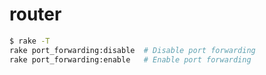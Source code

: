 # router

```bash
$ rake -T
rake port_forwarding:disable  # Disable port forwarding
rake port_forwarding:enable   # Enable port forwarding
```
